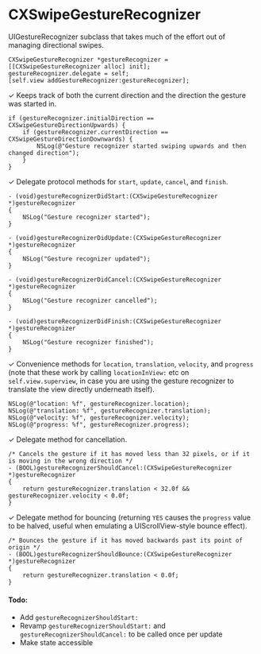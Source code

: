 CXSwipeGestureRecognizer
========================

UIGestureRecognizer subclass that takes much of the effort out of managing directional swipes.

    CXSwipeGestureRecognizer *gestureRecognizer = [[CXSwipeGestureRecognizer alloc] init];
    gestureRecognizer.delegate = self;
    [self.view addGestureRecognizer:gestureRecognizer];

✓ Keeps track of both the current direction and the direction the gesture was started in.

    if (gestureRecognizer.initialDirection == CXSwipeGestureDirectionUpwards) {
        if (gestureRecognizer.currentDirection == CXSwipeGestureDirectionDownwards) {
            NSLog(@"Gesture recognizer started swiping upwards and then changed direction");
        }
    }

✓ Delegate protocol methods for `start`, `update`, `cancel`, and `finish`.
    
    - (void)gestureRecognizerDidStart:(CXSwipeGestureRecognizer *)gestureRecognizer
    {
        NSLog("Gesture recognizer started");
    }
    
    - (void)gestureRecognizerDidUpdate:(CXSwipeGestureRecognizer *)gestureRecognizer
    {
        NSLog("Gesture recognizer updated");
    }
    
    - (void)gestureRecognizerDidCancel:(CXSwipeGestureRecognizer *)gestureRecognizer
    {
        NSLog("Gesture recognizer cancelled");
    }
    
    - (void)gestureRecognizerDidFinish:(CXSwipeGestureRecognizer *)gestureRecognizer
    {
        NSLog("Gesture recognizer finished");
    }

✓ Convenience methods for `location`, `translation`, `velocity`, and `progress` (note that these work by calling `locationInView:` etc on `self.view.superview`, in case you are using the gesture recognizer to translate the view directly underneath itself).

    NSLog(@"location: %f", gestureRecognizer.location);
    NSLog(@"translation: %f", gestureRecognizer.translation);
    NSLog(@"velocity: %f", gestureRecognizer.velocity);
    NSLog(@"progress: %f", gestureRecognizer.progress);

✓ Delegate method for cancellation.

    /* Cancels the gesture if it has moved less than 32 pixels, or if it is moving in the wrong direction */
    - (BOOL)gestureRecognizerShouldCancel:(CXSwipeGestureRecognizer *)gestureRecognizer
    {
        return gestureRecognizer.translation < 32.0f && gestureRecognizer.velocity < 0.0f;
    }

✓ Delegate method for bouncing (returning `YES` causes the `progress` value to be halved, useful when emulating a UIScrollView-style bounce effect).

    /* Bounces the gesture if it has moved backwards past its point of origin */
    - (BOOL)gestureRecognizerShouldBounce:(CXSwipeGestureRecognizer *)gestureRecognizer
    {
        return gestureRecognizer.translation < 0.0f;
    }

#### Todo:

- Add `gestureRecognizerShouldStart:`
- Revamp `gestureRecognizerShouldStart:` and `gestureRecognizerShouldCancel:` to be called once per update
- Make state accessible
